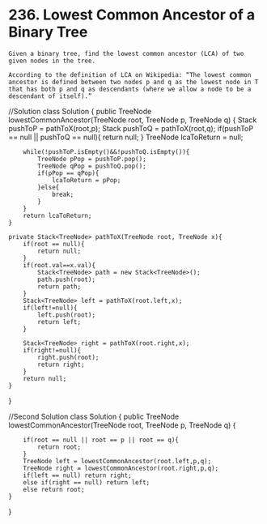 # 236. Lowest Common Ancestor of a Binary Tree
```PS
Given a binary tree, find the lowest common ancestor (LCA) of two given nodes in the tree.

According to the definition of LCA on Wikipedia: “The lowest common ancestor is defined between two nodes p and q as the lowest node in T that has both p and q as descendants (where we allow a node to be a descendant of itself).”
```
//Solution
class Solution {
    public TreeNode lowestCommonAncestor(TreeNode root, TreeNode p, TreeNode q) {
        Stack<TreeNode> pushToP = pathToX(root,p);
        Stack<TreeNode> pushToQ = pathToX(root,q);
        if(pushToP == null || pushToQ == null){
            return null;
        }
        TreeNode lcaToReturn = null;
        
        while(!pushToP.isEmpty()&&!pushToQ.isEmpty()){
            TreeNode pPop = pushToP.pop();
            TreeNode qPop = pushToQ.pop();
            if(pPop == qPop){
                lcaToReturn = pPop;
            }else{
                break;
            }
        }
        return lcaToReturn;
    }
    
    private Stack<TreeNode> pathToX(TreeNode root, TreeNode x){
        if(root == null){
            return null;
        }
        if(root.val==x.val){
            Stack<TreeNode> path = new Stack<TreeNode>();
            path.push(root);
            return path;
        }
        Stack<TreeNode> left = pathToX(root.left,x);
        if(left!=null){
            left.push(root);
            return left;
        }
        
        Stack<TreeNode> right = pathToX(root.right,x);
        if(right!=null){
            right.push(root);
            return right;
        }
        return null;
    }
}

//Second Solution
class Solution {
    public TreeNode lowestCommonAncestor(TreeNode root, TreeNode p, TreeNode q) {
       
        if(root == null || root == p || root == q){
            return root;
        }
        TreeNode left = lowestCommonAncestor(root.left,p,q);
        TreeNode right = lowestCommonAncestor(root.right,p,q);
        if(left == null) return right;
        else if(right == null) return left;
        else return root;
    }  
}